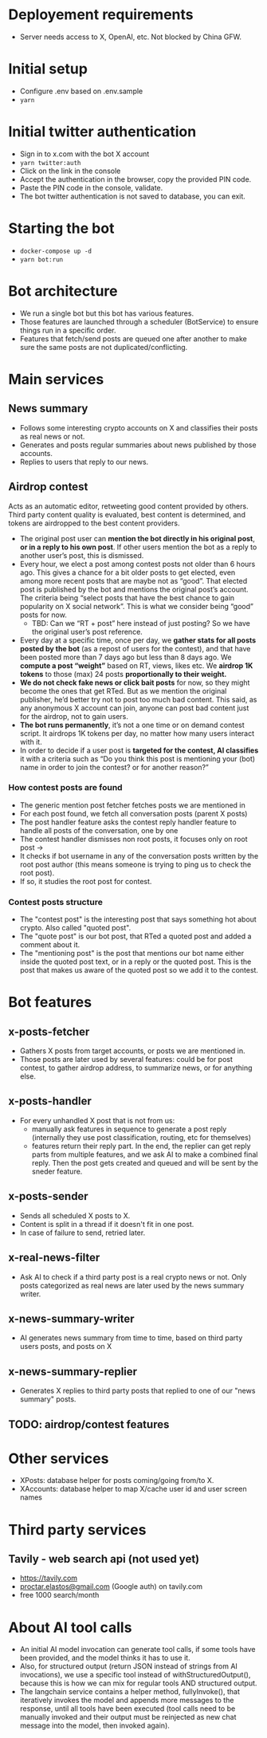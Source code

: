 # Deployement requirements

- Server needs access to X, OpenAI, etc. Not blocked by China GFW.

# Initial setup

- Configure .env based on .env.sample
- `yarn`

# Initial twitter authentication

- Sign in to x.com with the bot X account
- `yarn twitter:auth`
- Click on the link in the console
- Accept the authentication in the browser, copy the provided PIN code.
- Paste the PIN code in the console, validate.
- The bot twitter authentication is not saved to database, you can exit.

# Starting the bot

- `docker-compose up -d`
- `yarn bot:run`

# Bot architecture

- We run a single bot but this bot has various features.
- Those features are launched through a scheduler (BotService) to ensure things run in a specific order.
- Features that fetch/send posts are queued one after another to make sure the same posts are not duplicated/conflicting.

# Main services

## News summary
- Follows some interesting crypto accounts on X and classifies their posts as real news or not.
- Generates and posts regular summaries about news published by those accounts.
- Replies to users that reply to our news.

## Airdrop contest
Acts as an automatic editor, retweeting good content provided by others. Third party content quality is evaluated, best content is determined, and tokens are airdropped to the best content providers. 

- The original post user can **mention the bot directly in his original post**, **or in a reply to his own post**. If other users mention the bot as a reply to another user’s post, this is dismissed.
- Every hour, we elect a post among contest posts not older than 6 hours ago. This gives a chance for a bit older posts to get elected, even among more recent posts that are maybe not as “good”. That elected post is published by the bot and mentions the original post’s account. The criteria being “select posts that have the best chance to gain popularity on X social network”. This is what we consider being “good” posts for now.
  - TBD: Can we “RT + post” here instead of just posting? So we have the original user’s post reference.
- Every day at a specific time, once per day, we **gather stats for all posts posted by the bot** (as a repost of users for the contest), and that have been posted more than 7 days ago but less than 8 days ago. We **compute a post “weight”** based on RT, views, likes etc. We **airdrop 1K tokens** to those (max) 24 posts **proportionally to their weight.**
- **We do not check fake news or click bait posts** for now, so they might become the ones that get RTed. But as we mention the original publisher, he’d better try not to post too much bad content. This said, as any anonymous X account can join, anyone can post bad content just for the airdrop, not to gain users.
- **The bot runs permanently**, it’s not a one time or on demand contest script. It airdrops 1K tokens per day, no matter how many users interact with it.
- In order to decide if a user post is **targeted for the contest, AI classifies** it with a criteria such as “Do you think this post is mentioning your (bot) name in order to join the contest? or for another reason?”

### How contest posts are found

- The generic mention post fetcher fetches posts we are mentioned in
- For each post found, we fetch all conversation posts (parent X posts)
- The post handler feature asks the contest reply handler feature to handle all posts of the conversation, one by one
- The contest handler dismisses non root posts, it focuses only on root post -> 
- It checks if bot username in any of the conversation posts written by the root post author (this means someone is trying to ping us to check the root post).
- If so, it studies the root post for contest.

### Contest posts structure

- The "contest post" is the interesting post that says something hot about crypto. Also called "quoted post".
- The "quote post" is our bot post, that RTed a quoted post and added a comment about it.
- The "mentioning post" is the post that mentions our bot name either inside the quoted post text, or in a reply or the quoted post. This is the post that makes us aware of the quoted post so we add it to the contest.

# Bot features

## x-posts-fetcher
- Gathers X posts from target accounts, or posts we are mentioned in.
- Those posts are later used by several features: could be for post contest, to gather airdrop address, to summarize news, or for anything else.

## x-posts-handler
- For every unhandled X post that is not from us:
  - manually ask features in sequence to generate a post reply (internally they use post classification, routing, etc for themselves)
  - features return their reply part. In the end, the replier can get reply parts from multiple features, and we ask AI to make a combined final reply. Then the post gets created and queued and will be sent by the sneder feature.

## x-posts-sender
- Sends all scheduled X posts to X. 
- Content is split in a thread if it doesn't fit in one post.
- In case of failure to send, retried later.
  
## x-real-news-filter
- Ask AI to check if a third party post is a real crypto news or not. Only posts categorized as real news are later used by the news summary writer.

## x-news-summary-writer
- AI generates news summary from time to time, based on third party users posts, and posts on X

## x-news-summary-replier
- Generates X replies to third party posts that replied to one of our "news summary" posts.

## TODO: airdrop/contest features

# Other services

- XPosts: database helper for posts coming/going from/to X.
- XAccounts: database helper to map X/cache user id and user screen names 

# Third party services

## Tavily - web search api (not used yet)

- https://tavily.com
- proctar.elastos@gmail.com (Google auth) on tavily.com
- free 1000 search/month

# About AI tool calls

- An initial AI model invocation can generate tool calls, if some tools have been provided, and the model thinks it has to use it.
- Also, for structured output (return JSON instead of strings from AI invocations), we use a specific tool instead of withStructuredOutput(), because this is how we can mix for regular tools AND structured output.
- The langchain service contains a helper method, fullyInvoke(), that iteratively invokes the model and appends more messages to the response, until all tools have been executed (tool calls need to be manually invoked and their output must be reinjected as new chat message into the model, then invoked again).